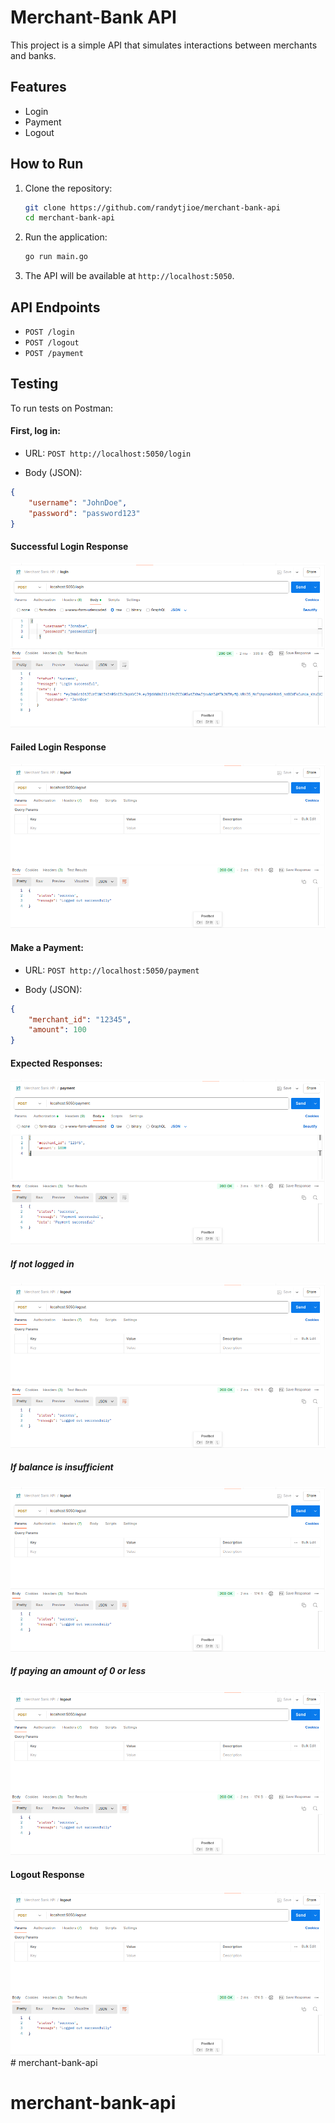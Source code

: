 # Merchant-Bank API

This project is a simple API that simulates interactions between merchants and banks.

## Features

- Login
- Payment
- Logout

## How to Run

1. Clone the repository:

   ```sh
   git clone https://github.com/randytjioe/merchant-bank-api
   cd merchant-bank-api
   ```

2. Run the application:

   ```sh
   go run main.go
   ```

3. The API will be available at `http://localhost:5050`.


## API Endpoints

- `POST /login`
- `POST /logout`
- `POST /payment`

## Testing

To run tests on Postman:

#### First, log in:

- URL: `POST http://localhost:5050/login`

- Body (JSON):

```json
{
    "username": "JohnDoe",
    "password": "password123"
}
```

#### Successful Login Response

![alt text](<Screenshot from 2024-10-05 13-37-25.png>)

#### Failed Login Response

![alt text](<Screenshot from 2024-10-05 13-37-56-4.png>)

#### Make a Payment:

- URL: `POST http://localhost:5050/payment`

- Body (JSON):

```json
{
    "merchant_id": "12345",
    "amount": 100
}
```

#### Expected Responses:
![alt text](<Screenshot from 2024-10-05 13-37-43.png>)

##### If not logged in

![alt text](<Screenshot from 2024-10-05 13-37-56-1.png>)


##### If balance is insufficient
![alt text](<Screenshot from 2024-10-05 13-37-56-2.png>)


##### If paying an amount of 0 or less
![alt text](<Screenshot from 2024-10-05 13-37-56-3.png>)


#### Logout Response

![alt text](<Screenshot from 2024-10-05 13-37-56.png>)# merchant-bank-api
# merchant-bank-api
